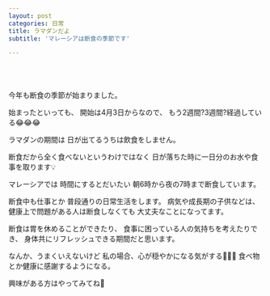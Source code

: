 ```yaml
---
layout: post
categories: 日常
title: ラマダンだよ
subtitle: 'マレーシアは断食の季節です'

---
```

<br>
<br>
<br>
今年も断食の季節が始まりました。

始まったといっても、
開始は4月3日からなので、
もう2週間?3週間?経過している😂😂😂

ラマダンの期間は
日が出てるうちは飲食をしません。

断食だから全く食べないというわけではなく
日が落ちた時に一日分のお水や食事を取ります💡

マレーシアでは
時間にするとだいたい
朝6時から夜の7時まで断食しています。


断食中も仕事とか
普段通りの日常生活をします。
病気や成長期の子供などは、
健康上で問題がある人は断食しなくても
大丈夫なことになってます。

断食は胃を休めることができたり、
食事に困っている人の気持ちを考えたりでき、
身体共にリフレッシュできる期間だと思います。

なんか、うまくいえないけど
私の場合、心が穏やかになる気がする🤣🤣🤣
食べ物とか健康に感謝するようになる。

興味がある方はやってみてね🤭
<br>
<br>
<br>